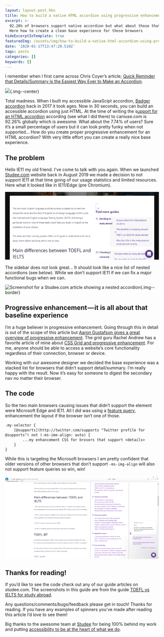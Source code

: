 ```yaml
---
layout: layout-post.hbs
title: How to build a native HTML accordion using progressive enhancement
excerpt: >-
  92.26% of browsers support native accordion but what about those that don’t?
  Here how to create a clean base experience for those browsers
hideExcerptInTemplate: true
featuredImg: /assets/img/how-to-build-a-native-html-accordion-using-progressive-enhancement--featured-img.webp
date: '2020-01-17T13:47:20.510Z'
tags: posts
categories: []
keywords: []
---
```


I remember when I first came across Chris Coyer’s article; [Quick Reminder that Details/Summary is the Easiest Way Ever to Make an Accordion](https://css-tricks.com/quick-reminder-that-details-summary-is-the-easiest-way-ever-to-make-an-accordion/).

![](/assets/img/0____GOAkZC1CyCvWxJL.gif){.img--center}

Total madness. When I built my accessible JavaScipt accordion, [Badger accordion](https://github.com/stuartjnelson/badger-accordion) back in 2017 it took ages. Now in 30 seconds, you can build an accessible accordion using just HTML. At the time of writing the s[upport for an HTML accordion](https://caniuse.com/#feat=details) according (see what I did there) to caniuse.com is 92.26% globally which is awesome. What about the 7.74% of users? Sure it’s a small percentage of users but it can look pretty funky when not supported… How do you create proper progressive enhancement for an HTML accordion? With very little effort you can create a really nice base experience.

## The problem

Hello IE11 my old friend. I’ve come to talk with you again. When we launched [Studee.com](https://studee.com/) website back in August 2019 we made a decision to not support IE11 at that time going of our usage statistics and limited resources. Here what it looked like in IE11/Edge (pre Chromium).

![](/assets/img/1__jIAGnb0OjWxjgXBaxO2nCg.png)

The sidebar does not look great… It should look like a nice list of nested accordions (see below). While we don’t support IE11 if we can fix a major functional bugs when we can.

![Screenshot for a Studee.com article showing a nested accordion](https://cdn-images-1.medium.com/max/800/1*bgKgeWx91OWJt1DyqP79mQ.png){.img--border}

## Progressive enhancement — it is all about that baseline experience

I’m a huge believer in progressive enhancement. Going through this in detail is out of the scope of this article but [Aaron Gustafson gives a great overview of progressive enhancement](https://alistapart.com/article/understandingprogressiveenhancement/). The grid guru Rachel Andrew has a favorite article of mine about [CSS Grid and progressive enhancement](https://rachelandrew.co.uk/archives/2017/07/04/is-it-really-safe-to-start-using-css-grid-layout/). For me, anyone should be able to access a website’s core functionality regardless of their connection, browser or device.

Working with our awesome designer we decided the base experience was a stacked list for browsers that didn’t support detail/summary. I’m really happy with the result. Now it’s easy for someone to digest the secondary nav no matter their browser.

## The code

So the two main browsers causing issues that didn’t support the element were Microsoft Edge and IE11. All I did was using a [feature query](https://css-tricks.com/how-supports-works/), enhancement the layout if the browser isn’t one of those.

```
.my-selector {
    [@supports](http://twitter.com/supports "Twitter profile for @supports") not (-ms-ime-align: auto) {
        ...my enhancement CSS for brosers that support <details>
    }
}
```

While this is targeting the Microsoft browsers I am pretty confident that older versions of other browsers that don’t support `-ms-img-align` will also not support feature queries so win, win!

![](/assets/img/1__0__RnKRUybfJU3ow8HPsYTA.png)

## Thanks for reading!

If you’d like to see the code check out any of our guide articles on studee.com. The screenshots in this guide are from the guide [TOEFL vs IELTS for study abroad](https://studee.com/guides/toefl-vs-ielts-for-study-abroad/).

Any questions/comments/bugs/feedback please get in touch! Thanks for reading. If you have any examples of spinners you’ve made after reading this article I’d love to see them!

Big thanks to the awesome team at [Studee](https://studee.com/) for being 100% behind my work and putting [accessibility to be at the heart of what we do](https://studee.com/giving-back/accessibility/).
